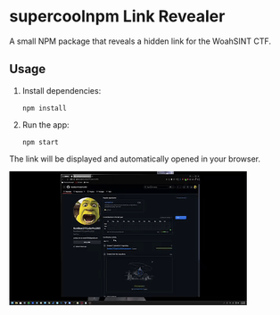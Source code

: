 # supercoolnpm Link Revealer

A small NPM package that reveals a hidden link for the WoahSINT CTF.

## Usage

1. Install dependencies:
   ```
   npm install
   ```

2. Run the app:
   ```
   npm start
   ```

The link will be displayed and automatically opened in your browser.

![0705.gif](0705.gif)
